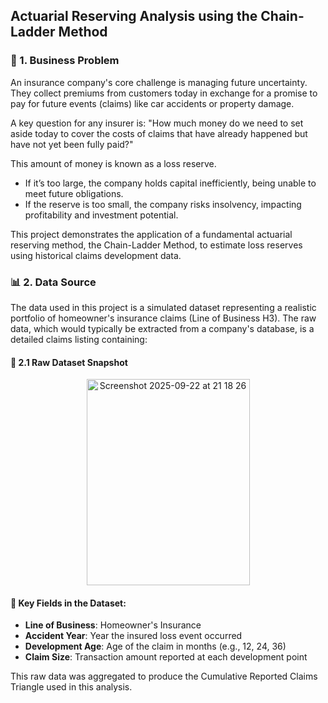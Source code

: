 ## Actuarial Reserving Analysis using the Chain-Ladder Method

### 🧩 1. Business Problem

An insurance company's core challenge is managing future uncertainty. They collect premiums from customers today in exchange for a promise to pay for future events (claims) like car accidents or property damage.

A key question for any insurer is: 
"How much money do we need to set aside today to cover the costs of claims that have already happened but have not yet been fully paid?"

This amount of money is known as a loss reserve.
- If it’s too large, the company holds capital inefficiently, being unable to meet future obligations.
- If the reserve is too small, the company risks insolvency, impacting profitability and investment potential.

This project demonstrates the application of a fundamental actuarial reserving method, the Chain-Ladder Method, to estimate loss reserves using historical claims development data.

### 📊 2. Data Source

The data used in this project is a simulated dataset representing a realistic portfolio of homeowner's insurance claims (Line of Business H3).
The raw data, which would typically be extracted from a company's database, is a detailed claims listing containing:

#### 🧾 2.1 Raw Dataset Snapshot
<p align="center">
 <img width="261" height="330" alt="Screenshot 2025-09-22 at 21 18 26" src="https://github.com/user-attachments/assets/35f50bae-a0af-4366-a97a-abbe1f9eb29e" />
</p>


#### 📁 Key Fields in the Dataset:
- **Line of Business**: Homeowner's Insurance  
- **Accident Year**: Year the insured loss event occurred  
- **Development Age**: Age of the claim in months (e.g., 12, 24, 36)  
- **Claim Size**: Transaction amount reported at each development point

This raw data was aggregated to produce the Cumulative Reported Claims Triangle used in this analysis.


